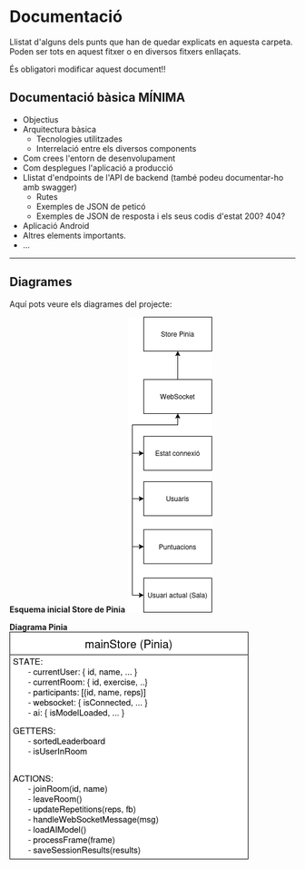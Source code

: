# Documentació
Llistat d'alguns dels punts que han de quedar explicats en aquesta carpeta. Poden ser tots en aquest fitxer o en diversos fitxers enllaçats.

És obligatori modificar aquest document!!

## Documentació bàsica MÍNIMA
 * Objectius
 * Arquitectura bàsica
   * Tecnologies utilitzades
   * Interrelació entre els diversos components
 * Com crees l'entorn de desenvolupament
 * Com desplegues l'aplicació a producció
 * Llistat d'endpoints de l'API de backend (també podeu documentar-ho amb swagger)
    * Rutes
   * Exemples de JSON de peticó
   * Exemples de JSON de resposta i els seus codis d'estat 200? 404?
 * Aplicació Android
 * Altres elements importants.
 * ...

---


## Diagrames

Aquí pots veure els diagrames del projecte:

**Esquema inicial Store de Pinia**
![Diagrama Store de Pinia](arxius/EsquemaStorePinia.png)

**Diagrama Pinia**
![Diagrama Pinia v2](arxius/DiagramaPiniav2.png)
